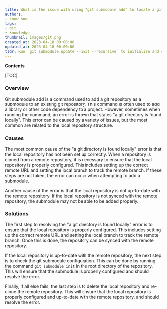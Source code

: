 ```yaml
---
title: What is the issue with using "git submodule add" to locate a git directory locally?
authors:
- know_how
tags:
- git
- knowledge
thumbnail: images/git.png
created_at: 2023-04-18 00:00:00
updated_at: 2023-04-18 00:00:00
tldr: Run `git submodule update --init --recursive` to initialize and clone all submodules.
---
```


**Contents**

[TOC]

### Overview
Git submodule add is a command used to add a git repository as a submodule to an existing git repository. This command is often used to add a library or other code dependency to a project. However, sometimes when running the command, an error is thrown that states "a git directory is found locally". This error can be caused by a variety of issues, but the most common are related to the local repository structure.

### Causes
The most common cause of the "a git directory is found locally" error is that the local repository has not been set up correctly. When a repository is cloned from a remote repository, it is necessary to ensure that the local repository is properly configured. This includes setting up the correct remote URL and setting the local branch to track the remote branch. If these steps are not taken, the error can occur when attempting to add a submodule.

Another cause of the error is that the local repository is not up-to-date with the remote repository. If the local repository is not synced with the remote repository, the submodule may not be able to be added properly.

### Solutions
The first step to resolving the "a git directory is found locally" error is to ensure that the local repository is properly configured. This includes setting up the correct remote URL and setting the local branch to track the remote branch. Once this is done, the repository can be synced with the remote repository.

If the local repository is up-to-date with the remote repository, the next step is to check the git submodule configuration. This can be done by running the command `git submodule init` in the root directory of the repository. This will ensure that the submodule is properly configured and should resolve the error.

Finally, if all else fails, the last step is to delete the local repository and re-clone the remote repository. This will ensure that the local repository is properly configured and up-to-date with the remote repository, and should resolve the error.
